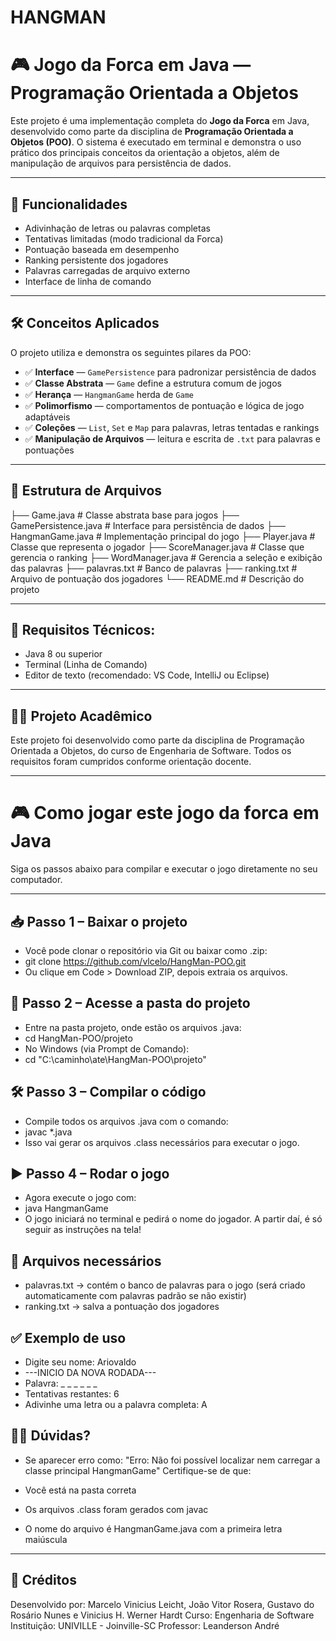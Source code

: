 # HANGMAN
# 🎮 Jogo da Forca em Java — Programação Orientada a Objetos

Este projeto é uma implementação completa do **Jogo da Forca** em Java, desenvolvido como parte da disciplina de **Programação Orientada a Objetos (POO)**. O sistema é executado em terminal e demonstra o uso prático dos principais conceitos da orientação a objetos, além de manipulação de arquivos para persistência de dados.

---

## 🚀 Funcionalidades

- Adivinhação de letras ou palavras completas
- Tentativas limitadas (modo tradicional da Forca)
- Pontuação baseada em desempenho
- Ranking persistente dos jogadores
- Palavras carregadas de arquivo externo
- Interface de linha de comando

---

## 🛠️ Conceitos Aplicados

O projeto utiliza e demonstra os seguintes pilares da POO:

- ✅ **Interface** — `GamePersistence` para padronizar persistência de dados  
- ✅ **Classe Abstrata** — `Game` define a estrutura comum de jogos  
- ✅ **Herança** — `HangmanGame` herda de `Game`  
- ✅ **Polimorfismo** — comportamentos de pontuação e lógica de jogo adaptáveis  
- ✅ **Coleções** — `List`, `Set` e `Map` para palavras, letras tentadas e rankings  
- ✅ **Manipulação de Arquivos** — leitura e escrita de `.txt` para palavras e pontuações  

---

## 📁 Estrutura de Arquivos
├── Game.java # Classe abstrata base para jogos
├── GamePersistence.java # Interface para persistência de dados
├── HangmanGame.java # Implementação principal do jogo
├── Player.java # Classe que representa o jogador
├── ScoreManager.java # Classe que gerencia o ranking
├── WordManager.java # Gerencia a seleção e exibição das palavras
├── palavras.txt # Banco de palavras
├── ranking.txt # Arquivo de pontuação dos jogadores
└── README.md # Descrição do projeto

---

## 📌 Requisitos Técnicos:
- Java 8 ou superior
- Terminal (Linha de Comando)
- Editor de texto (recomendado: VS Code, IntelliJ ou Eclipse)

---

## 👨‍🏫 Projeto Acadêmico
Este projeto foi desenvolvido como parte da disciplina de Programação Orientada a Objetos, do curso de Engenharia de Software. Todos os requisitos foram cumpridos conforme orientação docente.

---

# 🎮 Como jogar este jogo da forca em Java

Siga os passos abaixo para compilar e executar o jogo diretamente no seu computador.

---

## 📥 Passo 1 – Baixar o projeto
- Você pode clonar o repositório via Git ou baixar como .zip:
- git clone https://github.com/vlcelo/HangMan-POO.git
- Ou clique em Code > Download ZIP, depois extraia os arquivos.

## 📁 Passo 2 – Acesse a pasta do projeto
- Entre na pasta projeto, onde estão os arquivos .java:
- cd HangMan-POO/projeto
- No Windows (via Prompt de Comando):
- cd "C:\caminho\ate\HangMan-POO\projeto"

## 🛠️ Passo 3 – Compilar o código
- Compile todos os arquivos .java com o comando:
- javac *.java
- Isso vai gerar os arquivos .class necessários para executar o jogo.

## ▶️ Passo 4 – Rodar o jogo
- Agora execute o jogo com:
- java HangmanGame
- O jogo iniciará no terminal e pedirá o nome do jogador. A partir daí, é só seguir as instruções na tela!

## 💾 Arquivos necessários
- palavras.txt → contém o banco de palavras para o jogo (será criado automaticamente com palavras padrão se não existir)
- ranking.txt → salva a pontuação dos jogadores

## ✅ Exemplo de uso
- Digite seu nome: Ariovaldo
- ---INICIO DA NOVA RODADA---
- Palavra: _ _ _ _ _ _
- Tentativas restantes: 6
- Adivinhe uma letra ou a palavra completa: A

## 🙋‍♂️ Dúvidas?
- Se aparecer erro como:
"Erro: Não foi possível localizar nem carregar a classe principal HangmanGame"
Certifique-se de que:

- Você está na pasta correta
- Os arquivos .class foram gerados com javac
- O nome do arquivo é HangmanGame.java com a primeira letra maiúscula

---

## 🙌 Créditos
Desenvolvido por: Marcelo Vinicius Leicht, João Vitor Rosera, Gustavo do Rosário Nunes e Vinicius H. Werner Hardt
Curso: Engenharia de Software
Instituição: UNIVILLE - Joinville-SC
Professor: Leanderson André

